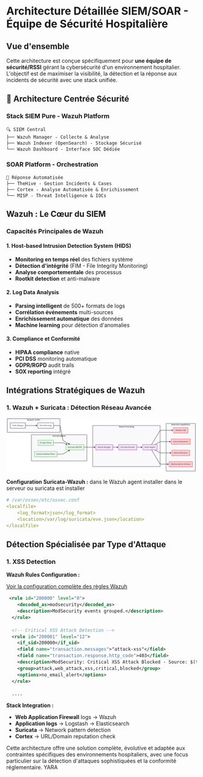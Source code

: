 # Architecture Détaillée SIEM/SOAR - Équipe de Sécurité Hospitalière

## Vue d'ensemble

Cette architecture est conçue spécifiquement pour **une équipe de sécurité/RSSI** gérant la cybersécurité d'un environnement hospitalier. L'objectif est de maximiser la visibilité, la détection et la réponse aux incidents de sécurité avec une stack unifiée.

## 🎯 **Architecture Centrée Sécurité**

### **Stack SIEM Pure - Wazuh Platform**
```
🔍 SIEM Central
├── Wazuh Manager - Collecte & Analyse
├── Wazuh Indexer (OpenSearch) - Stockage Sécurisé
└── Wazuh Dashboard - Interface SOC Dédiée
```

### **SOAR Platform - Orchestration**
```
🤖 Réponse Automatisée
├── TheHive - Gestion Incidents & Cases
├── Cortex - Analyse Automatisée & Enrichissement
└── MISP - Threat Intelligence & IOCs
```

## Wazuh : Le Cœur du SIEM

### Capacités Principales de Wazuh

#### 1. Host-based Intrusion Detection System (HIDS)
- **Monitoring en temps réel** des fichiers système
- **Détection d'intégrité** (FIM - File Integrity Monitoring)
- **Analyse comportementale** des processus
- **Rootkit detection** et anti-malware

#### 2. Log Data Analysis
- **Parsing intelligent** de 500+ formats de logs
- **Corrélation événements** multi-sources
- **Enrichissement automatique** des données
- **Machine learning** pour détection d'anomalies

#### 3. Compliance et Conformité
- **HIPAA compliance** native
- **PCI DSS** monitoring automatique
- **GDPR/RGPD** audit trails
- **SOX reporting** intégré

## Intégrations Stratégiques de Wazuh

### 1. Wazuh + Suricata : Détection Réseau Avancée


![Network Security Flow](network_security_flow.png)


**Configuration Suricata-Wazuh :**
dans le Wazuh agent installer dans le serveur ou suricata est installer 
```yaml
# /var/ossec/etc/ossec.conf
<localfile>
    <log_format>json</log_format>
    <location>/var/log/suricata/eve.json</location>
</localfile>

```

## Détection Spécialisée par Type d'Attaque

### 1. XSS Detection

**Wazuh Rules Configuration :**

[Voir la configuration complète des règles Wazuh](../../../SOAR_SERVER/wazuh-docker\single-node\ManagerConfig\rules\0550-modsecurity_rules.xml)
```xml
 <rule id="200000" level="0">
    <decoded_as>modsecurity</decoded_as>
    <description>ModSecurity events grouped.</description>
  </rule>

  <!-- Critical XSS Attack Detection -->
  <rule id="200001" level="12">
    <if_sid>200000</if_sid>
    <field name="transaction.messages">"attack-xss"</field>
    <field name="transaction.response.http_code">403</field>
    <description>ModSecurity: Critical XSS Attack Blocked - Source: $(transaction.client_ip) Target: $(transaction.request.uri)</description>
    <group>attack,web_attack,xss,critical,blocked</group>
    <options>no_email_alert</options>
  </rule>
  
  ....
```


**Stack Integration :**
- **Web Application Firewall** logs → Wazuh
- **Application logs** → Logstash → Elasticsearch
- **Suricata** → Network pattern detection
- **Cortex** → URL/Domain reputation check




Cette architecture offre une solution complète, évolutive et adaptée aux contraintes spécifiques des environnements hospitaliers, avec une focus particulier sur la détection d'attaques sophistiquées et la conformité réglementaire.
YARA